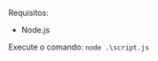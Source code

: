 <p>Requisitos:</p>
<ul>
    <li>Node.js</li>
</ul>

<p>Execute o comando: <code>node .\script.js</code></p>